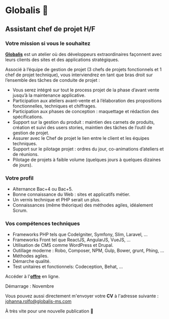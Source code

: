 # Globalis 🐘
## Assistant chef de projet H/F

### Votre mission si vous le souhaitez 

[**Globalis**](https://www.globalis-ms.com/) est un atelier où des développeurs extraordinaires façonnent avec leurs clients des sites et des applications stratégiques.

Associé à l’équipe de gestion de projet (3 chefs de projets fonctionnels et 1 chef de projet technique), vous interviendrez en tant que bras droit sur l’ensemble des tâches de conduite de projet :

- Vous serez intégré sur tout le process projet de la phase d’avant vente jusqu’à la maintenance applicative.
- Participation aux ateliers avant-vente et à l’élaboration des propositions fonctionnelles, techniques et chiffrages.
- Participation aux phases de conception : maquettage et rédaction des spécifications.
- Support sur la gestion du produit : maintien des carnets de produits, création et suivi des users stories, maintien des tâches de l’outil de gestion de projet.
- Assurer avec le Chef de projet le lien entre le client et les équipes techniques.
- Support sur le pilotage projet : ordres du jour, co-animations d’ateliers et de réunions.
- Pilotage de projets à faible volume (quelques jours à quelques dizaines de jours). 

### Votre profil

- Alternance Bac+4 ou Bac+5.
- Bonne connaissance du Web : sites et applicatifs métier.
- Un vernis technique et PHP serait un plus.
- Connaissances (même théorique) des méthodes agiles, idéalement Scrum.

### Vos compétences techniques

- Frameworks PHP tels que CodeIgniter, Symfony, Slim, Laravel, …
- Frameworks Front tel que ReactJS, AngularJS, VueJS, …
- Utilisation de CMS comme WordPress et Drupal.
- Outillage moderne : Robo, Composer, NPM, Gulp, Bower, grunt, Phing, …
- Méthodes agiles.
- Démarche qualité.
- Test unitaires et fonctionnels: Codeception, Behat, …

Accéder à l'[**offre**](https://www.globalis-ms.com/jobs/offres-emploi-stage-mission/alternance-chef-projet-paris/ "C'est parti") en ligne. 

Démarrage : Novembre

Vous pouvez aussi directement m'envoyer votre **CV** à l'adresse suivante : <johanna.rolfo@globalis-ms.com>

À très vite pour une nouvelle publication 🙂

